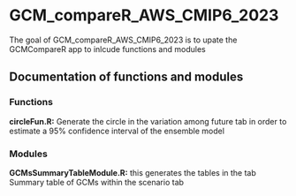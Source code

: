 
<!-- README.md is generated from README.Rmd. Please edit that file -->

# GCM_compareR_AWS_CMIP6_2023

<!-- badges: start -->
<!-- badges: end -->

The goal of GCM_compareR_AWS_CMIP6_2023 is to upate the GCMCompareR app
to inlcude functions and modules

## Documentation of functions and modules

### Functions

**circleFun.R:** Generate the circle in the variation among future tab
in order to estimate a 95% confidence interval of the ensemble model

### Modules

**GCMsSummaryTableModule.R:** this generates the tables in the tab
Summary table of GCMs within the scenario tab
